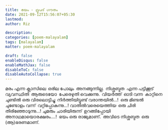 ```yaml
---
title: ഭയം - ദ്രുപദ് ഗൗതം
date: 2021-09-12T15:56:07+05:30
lastmod:
author: Riz

description:
categories: [poem-malayalam]
tags: [malayalam]
matter: poem-malayalam

draft: false
enableDisqus: false
enableMathJax: false
disableToC: false
disableAutoCollapse: true
---
```


മരം എന്ന ക്ലാസിലെ 
ഒരില പോലും 
അനങ്ങുന്നില്ല. 
നിശ്ശബ്ദത 
എന്ന പട്ടിക്കൂട് വ്യവസ്ഥിതി 
ആരുടെയോ 
പേരെഴുതി വെക്കുന്നു. 
വിയർത്ത് 
ഓടി വന്ന 
കാറ്റിനെ 
ചുണ്ടിൽ ഒരു വിരലൊട്ടിച്ചു 
നിർത്തിയിട്ടുണ്ട് വരാന്തയിൽ…! 
ഒരു മിണ്ടൽ 
ചുണ്ടോളം വന്ന് 
വറ്റിപ്പോകുന്നു…!
വാതിൽവരെയെത്തിയ 
ഒരു ചിരി തിരിഞ്ഞോടുന്നു…!
ചുമരും ചാരിയിരുന്ന് 
ഉറങ്ങിപ്പോയി 
അനാഥമായൊരക്ഷരം….! 
ഭയം
ഒരു രാജ്യമാണ്. 
അവിടെ നിശ്ശബ്ദത 
ഒരു (ആ)ഭരണമാണ്.
